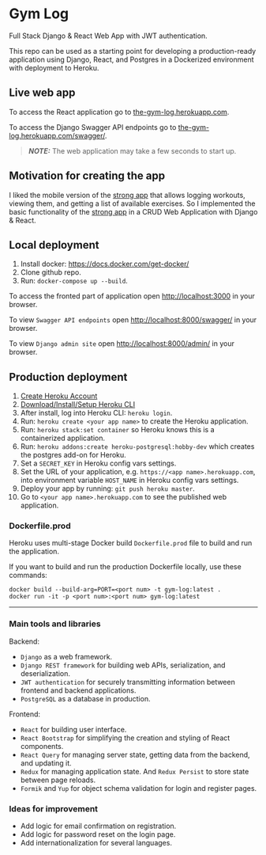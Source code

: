 # Gym Log

Full Stack Django & React Web App with JWT authentication.

This repo can be used as a starting point for developing a production-ready application using Django, React, and
Postgres in a Dockerized environment with deployment to Heroku.

## Live web app

To access the React application go to [the-gym-log.herokuapp.com](https://the-gym-log.herokuapp.com/).

To access the Django Swagger API endpoints go
to [the-gym-log.herokuapp.com/swagger/](https://the-gym-log.herokuapp.com/swagger/).

> **_NOTE:_**  The web application may take a few seconds to start up.

## Motivation for creating the app

I liked the mobile version of the [strong app](https://www.strong.app/) that allows logging workouts, viewing them, and
getting a list of available exercises. So I implemented the basic functionality of
the [strong app](https://www.strong.app/) in a CRUD Web Application with Django & React.

## Local deployment

1) Install docker: https://docs.docker.com/get-docker/
2) Clone github repo.
3) Run: `docker-compose up --build`.

To access the fronted part of application open [http://localhost:3000](http://localhost:3000) in your browser.

To view `Swagger API endpoints` open [http://localhost:8000/swagger/](http://localhost:8000/swagger/) in your browser.

To view `Django admin site` open [http://localhost:8000/admin/](http://localhost:8000/admin/) in your browser.

## Production deployment

1) [Create Heroku Account](https://signup.heroku.com/dc)
2) [Download/Install/Setup Heroku CLI](https://devcenter.heroku.com/articles/heroku-cli#download-and-install)
3) After install, log into Heroku CLI: `heroku login`.
4) Run: `heroku create <your app name>` to create the Heroku application.
5) Run: `heroku stack:set container` so Heroku knows this is a containerized application.
6) Run: `heroku addons:create heroku-postgresql:hobby-dev` which creates the postgres add-on for Heroku.
7) Set a `SECRET_KEY` in Heroku config vars settings.
8) Set the URL of your application, e.g. `https://<app name>.herokuapp.com`, into environment variable `HOST_NAME` in
   Heroku config vars settings.
9) Deploy your app by running: `git push heroku master`.
10) Go to `<your app name>.herokuapp.com` to see the published web application.

### Dockerfile.prod

Heroku uses multi-stage Docker build `Dockerfile.prod` file to build and run the application.

If you want to build and run the production Dockerfile locally, use these commands:

```shell
docker build --build-arg=PORT=<port num> -t gym-log:latest .  
docker run -it -p <port num>:<port num> gym-log:latest
```

---

### Main tools and libraries

Backend:

- `Django` as a web framework.
- `Django REST framework` for building web APIs, serialization, and deserialization.
- `JWT authentication` for securely transmitting information between frontend and backend applications.
- `PostgreSQL` as a database in production.

Frontend:

- `React` for building user interface.
- `React Bootstrap` for simplifying the creation and styling of React components.
- `React Query` for managing server state, getting data from the backend, and updating it.
- `Redux` for managing application state. And `Redux Persist` to store state between page reloads.
- `Formik` and `Yup` for object schema validation for login and register pages.

### Ideas for improvement

- Add logic for email confirmation on registration.
- Add logic for password reset on the login page.
- Add internationalization for several languages.
